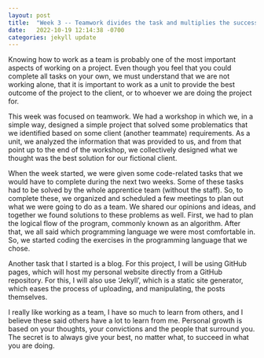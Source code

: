 ```yaml
---
layout: post
title:  "Week 3 -- Teamwork divides the task and multiplies the success!"
date:   2022-10-19 12:14:38 -0700
categories: jekyll update
---
```


Knowing how to work as a team is probably one of the most important aspects of working on a project. Even though you feel that you could complete all tasks on your own, we must understand that we are not working alone, that it is important to work as a unit to provide the best outcome of the project to the client, or to whoever we are doing the project for. 

This week was focused on teamwork. We had a workshop in which we, in a simple way, designed a simple project that solved some problematics that we identified based on some client (another teammate) requirements. As a unit, we analyzed the information that was provided to us, and from that point up to the end of the workshop, we collectively designed what we thought was the best solution for our fictional client.  

When the week started, we were given some code-related tasks that we would have to complete during the next two weeks. Some of these tasks had to be solved by the whole apprentice team (without the staff). So, to complete these, we organized and scheduled a few meetings to plan out what we were going to do as a team. We shared our opinions and ideas, and together we found solutions to these problems as well. First, we had to plan the logical flow of the program, commonly known as an algorithm. After that, we all said which programming language we were most comfortable in. So, we started coding the exercises in the programming language that we chose.  

Another task that I started is a blog. For this project, I will be using GitHub pages, which will host my personal website directly from a GitHub repository. For this, I will also use ‘Jekyll’, which is a static site generator, which eases the process of uploading, and manipulating, the posts themselves.  

I really like working as a team, I have so much to learn from others, and I believe these said others have a lot to learn from me. Personal growth is based on your thoughts, your convictions and the people that surround you. The secret is to always give your best, no matter what, to succeed in what you are doing.  